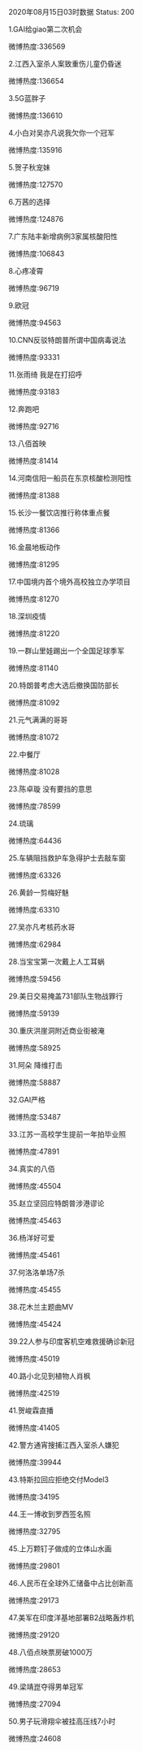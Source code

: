2020年08月15日03时数据
Status: 200

1.GAI给giao第二次机会

微博热度:336569

2.江西入室杀人案致重伤儿童仍昏迷

微博热度:136654

3.5G蓝胖子

微博热度:136610

4.小白对吴亦凡说我欠你一个冠军

微博热度:135916

5.贺子秋宠妹

微博热度:127570

6.万茜的选择

微博热度:124876

7.广东陆丰新增病例3家属核酸阳性

微博热度:106843

8.心疼凌霄

微博热度:96719

9.欧冠

微博热度:94563

10.CNN反驳特朗普所谓中国病毒说法

微博热度:93331

11.张雨绮 我是在打招呼

微博热度:93183

12.奔跑吧

微博热度:92716

13.八佰首映

微博热度:81414

14.河南信阳一船员在东京核酸检测阳性

微博热度:81388

15.长沙一餐饮店推行称体重点餐

微博热度:81366

16.金晨地板动作

微博热度:81295

17.中国境内首个境外高校独立办学项目

微博热度:81270

18.深圳疫情

微博热度:81220

19.一群山里娃踢出一个全国足球季军

微博热度:81140

20.特朗普考虑大选后撤换国防部长

微博热度:81092

21.元气满满的哥哥

微博热度:81072

22.中餐厅

微博热度:81028

23.陈卓璇 没有要挡的意思

微博热度:78599

24.琉璃

微博热度:64436

25.车辆阻挡救护车急得护士去敲车窗

微博热度:63326

26.黄龄一剪梅好魅

微博热度:63310

27.吴亦凡考核药水哥

微博热度:62984

28.当宝宝第一次戴上人工耳蜗

微博热度:59456

29.美日交易掩盖731部队生物战罪行

微博热度:59139

30.重庆洪崖洞附近商业街被淹

微博热度:58925

31.阿朵 降维打击

微博热度:58887

32.GAI严格

微博热度:53487

33.江苏一高校学生提前一年拍毕业照

微博热度:47891

34.真实的八佰

微博热度:45504

35.赵立坚回应特朗普涉港谬论

微博热度:45463

36.杨洋好可爱

微博热度:45461

37.何洛洛单场7杀

微博热度:45455

38.花木兰主题曲MV

微博热度:45424

39.22人参与印度客机空难救援确诊新冠

微博热度:45019

40.路小北见到植物人肖枫

微博热度:42519

41.贺峻霖直播

微博热度:41405

42.警方通宵搜捕江西入室杀人嫌犯

微博热度:39944

43.特斯拉回应拒绝交付Model3

微博热度:34195

44.王一博收到罗西签名照

微博热度:32795

45.上万颗钉子做成的立体山水画

微博热度:29801

46.人民币在全球外汇储备中占比创新高

微博热度:29173

47.美军在印度洋基地部署B2战略轰炸机

微博热度:29120

48.八佰点映票房破1000万

微博热度:28653

49.梁靖崑夺得男单冠军

微博热度:27094

50.男子玩滑翔伞被挂高压线7小时

微博热度:24608

